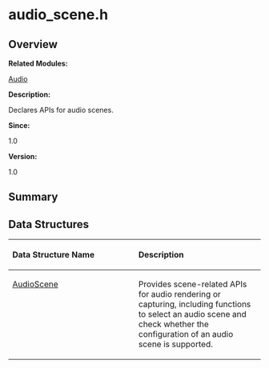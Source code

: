 # audio\_scene.h<a name="EN-US_TOPIC_0000001055039478"></a>

## **Overview**<a name="section397918882093524"></a>

**Related Modules:**

[Audio](audio.md)

**Description:**

Declares APIs for audio scenes. 

**Since:**

1.0

**Version:**

1.0

## **Summary**<a name="section631792130093524"></a>

## Data Structures<a name="nested-classes"></a>

<a name="table1299480830093524"></a>
<table><thead align="left"><tr id="row859512096093524"><th class="cellrowborder" valign="top" width="50%" id="mcps1.1.3.1.1"><p id="p1571584124093524"><a name="p1571584124093524"></a><a name="p1571584124093524"></a>Data Structure Name</p>
</th>
<th class="cellrowborder" valign="top" width="50%" id="mcps1.1.3.1.2"><p id="p1794162799093524"><a name="p1794162799093524"></a><a name="p1794162799093524"></a>Description</p>
</th>
</tr>
</thead>
<tbody><tr id="row1912243944093524"><td class="cellrowborder" valign="top" width="50%" headers="mcps1.1.3.1.1 "><p id="p1087354363093524"><a name="p1087354363093524"></a><a name="p1087354363093524"></a><a href="audioscene.md">AudioScene</a></p>
</td>
<td class="cellrowborder" valign="top" width="50%" headers="mcps1.1.3.1.2 "><p id="p317783497093524"><a name="p317783497093524"></a><a name="p317783497093524"></a>Provides scene-related APIs for audio rendering or capturing, including functions to select an audio scene and check whether the configuration of an audio scene is supported. </p>
</td>
</tr>
</tbody>
</table>

